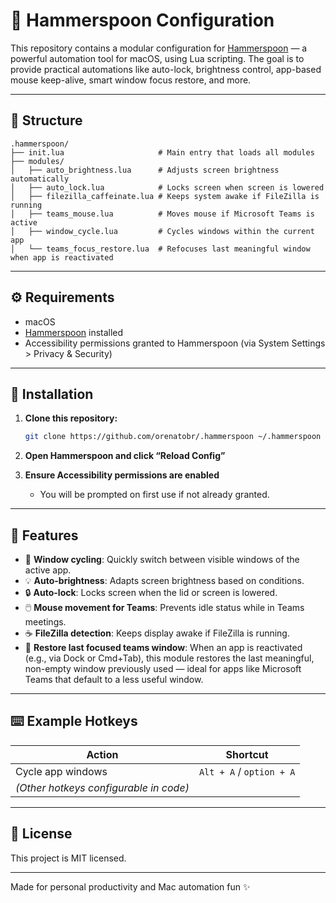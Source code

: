 # 🍎 Hammerspoon Configuration

This repository contains a modular configuration for [Hammerspoon](https://www.hammerspoon.org/) — a powerful automation tool for macOS, using Lua scripting. The goal is to provide practical automations like auto-lock, brightness control, app-based mouse keep-alive, smart window focus restore, and more.

---

## 📁 Structure

```text
.hammerspoon/
├── init.lua                     # Main entry that loads all modules
├── modules/
│   ├── auto_brightness.lua      # Adjusts screen brightness automatically
│   ├── auto_lock.lua            # Locks screen when screen is lowered
│   ├── filezilla_caffeinate.lua # Keeps system awake if FileZilla is running
│   ├── teams_mouse.lua          # Moves mouse if Microsoft Teams is active
│   ├── window_cycle.lua         # Cycles windows within the current app
│   └── teams_focus_restore.lua  # Refocuses last meaningful window when app is reactivated
```

---

## ⚙️ Requirements

- macOS
- [Hammerspoon](https://www.hammerspoon.org/) installed
- Accessibility permissions granted to Hammerspoon (via System Settings > Privacy & Security)

---

## 🚀 Installation

1. **Clone this repository:**

   ```bash
   git clone https://github.com/orenatobr/.hammerspoon ~/.hammerspoon
   ```

2. **Open Hammerspoon and click “Reload Config”**

3. **Ensure Accessibility permissions are enabled**  
   - You will be prompted on first use if not already granted.

---

## 🧠 Features

- 🔁 **Window cycling**: Quickly switch between visible windows of the active app.
- 💡 **Auto-brightness**: Adapts screen brightness based on conditions.
- 🔒 **Auto-lock**: Locks screen when the lid or screen is lowered.
- 🖱️ **Mouse movement for Teams**: Prevents idle status while in Teams meetings.
- ☕ **FileZilla detection**: Keeps display awake if FileZilla is running.
- 🧭 **Restore last focused teams window**: When an app is reactivated (e.g., via Dock or Cmd+Tab), this module restores the last meaningful, non-empty window previously used — ideal for apps like Microsoft Teams that default to a less useful window.

---

## ⌨️ Example Hotkeys

| Action                | Shortcut                |
|-----------------------|-------------------------|
| Cycle app windows     | `Alt + A` / `option + A`|
| *(Other hotkeys configurable in code)*          |

---

## 📄 License

This project is MIT licensed.

---

Made for personal productivity and Mac automation fun ✨
